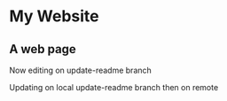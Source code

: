 # My Website

## A web page

Now editing on update-readme branch

Updating on local update-readme branch then on remote
